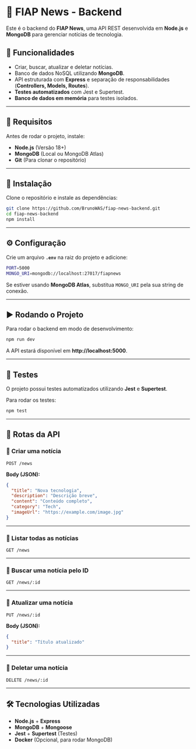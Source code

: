 # 💼 FIAP News - Backend

Este é o backend do **FIAP News**, uma API REST desenvolvida em **Node.js** e **MongoDB** para gerenciar notícias de tecnologia.

## 🚀 Funcionalidades

- Criar, buscar, atualizar e deletar notícias.
- Banco de dados NoSQL utilizando **MongoDB**.
- API estruturada com **Express** e separação de responsabilidades (**Controllers, Models, Routes**).
- **Testes automatizados** com Jest e Supertest.
- **Banco de dados em memória** para testes isolados.

---

## 📌 Requisitos

Antes de rodar o projeto, instale:

- **Node.js** (Versão 18+)
- **MongoDB** (Local ou MongoDB Atlas)
- **Git** (Para clonar o repositório)

---

## 🔧 Instalação

Clone o repositório e instale as dependências:

```sh
git clone https://github.com/BrunoWAS/fiap-news-backend.git
cd fiap-news-backend
npm install
```

---

## ⚙️ Configuração

Crie um arquivo **`.env`** na raiz do projeto e adicione:

```sh
PORT=5000
MONGO_URI=mongodb://localhost:27017/fiapnews
```

Se estiver usando **MongoDB Atlas**, substitua `MONGO_URI` pela sua string de conexão.

---

## ▶️ Rodando o Projeto

Para rodar o backend em modo de desenvolvimento:

```sh
npm run dev
```

A API estará disponível em **http://localhost:5000**.

---

## 🧪 Testes

O projeto possui testes automatizados utilizando **Jest** e **Supertest**.

Para rodar os testes:

```sh
npm test
```

---

## 📌 Rotas da API

### 🔹 Criar uma notícia
```http
POST /news
```
**Body (JSON):**
```json
{
  "title": "Nova tecnologia",
  "description": "Descrição breve",
  "content": "Conteúdo completo",
  "category": "Tech",
  "imageUrl": "https://example.com/image.jpg"
}
```

---

### 🔹 Listar todas as notícias
```http
GET /news
```

---

### 🔹 Buscar uma notícia pelo ID
```http
GET /news/:id
```

---

### 🔹 Atualizar uma notícia
```http
PUT /news/:id
```
**Body (JSON):**
```json
{
  "title": "Título atualizado"
}
```

---

### 🔹 Deletar uma notícia
```http
DELETE /news/:id
```

---

## 🛠 Tecnologias Utilizadas

- **Node.js** + **Express**
- **MongoDB** + **Mongoose**
- **Jest** + **Supertest** (Testes)
- **Docker** (Opcional, para rodar MongoDB)


